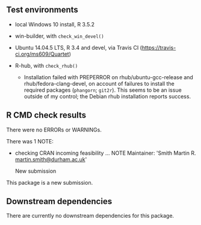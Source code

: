 ## Test environments
* local Windows 10 install, R 3.5.2
* win-builder, with `check_win_devel()`
* Ubuntu 14.04.5 LTS, R 3.4 and devel, via Travis CI (https://travis-ci.org/ms609/Quartet)
* R-hub, with `check_rhub()`

  * Installation failed with PREPERROR on rhub/ubuntu-gcc-release and
    rhub/fedora-clang-devel, on account of failures to install the required 
    packages (`phangorn`; `git2r`).  This seems to be an issue outside
    of my control; the Debian rhub installation reports success.


## R CMD check results
There were no ERRORs or WARNINGs.

There was 1 NOTE:

* checking CRAN incoming feasibility ... NOTE
  Maintainer: 'Smith Martin R. <martin.smith@durham.ac.uk>'
  
  New submission
  
This package is a new submission.

## Downstream dependencies
There are currently no downstream dependencies for this package.
